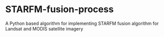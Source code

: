 # STARFM-fusion-process
A Python based algorithm for implementing STARFM fusion algorithm for Landsat and MODIS satellite imagery
